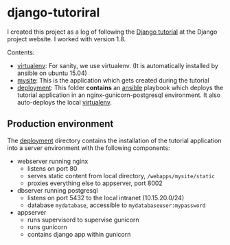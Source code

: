 # django-tutoriral

I created this project as a log of following the [Django tutorial](https://docs.djangoproject.com/en/1.8/) at the Django project website. I worked with version 1.8. 

Contents:

* [virtualenv](virtualenv): For sanity, we use virtualenv. (It is automatically installed by ansible on ubuntu 15.04)
* [mysite](mysite): This is the application which gets created during the tutorial
* [deployment](deployment): This folder __contains__ an [ansible](http://docs.ansible.com) playbook which deploys the tutorial application in an nginx-gunicorn-postgresql environment. It also auto-deploys the local [virtualenv](virtualenv).

## Production environment

The [deployment](deployment) directory contains the installation of the tutorial application into a server environment with the following components:

* webserver running nginx
    - listens on port 80
    - serves static content from local directory, `/webapps/mysite/static`
    - proxies everything else to appserver, port 8002
* dbserver running postgresql
    - listens on port 5432 to the local intranet (10.15.20.0/24)
    - database `mydatabase`, accessible to `mydatabaseuser:mypassword`
* appserver
    - runs supervisord to supervise gunicorn
    - runs gunicorn
    - contains django app within gunicorn